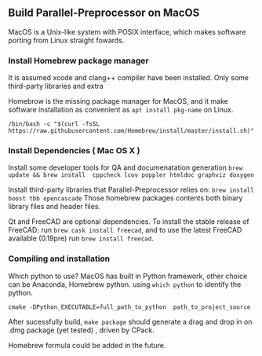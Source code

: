 ## Build Parallel-Preprocessor on MacOS

MacOS is a Unix-like system with POSIX interface, which makes software porting from Linux straight fowards. 

### Install Homebrew package manager

It is assumed xcode and clang++ compiler have been installed. Only some third-party libraries and extra 

Homebrow is the missing package manager for MacOS, and it make software installation as convenient as `apt install pkg-name` on Linux. 

`/bin/bash -c "$(curl -fsSL https://raw.githubusercontent.com/Homebrew/install/master/install.sh)"`


### Install Dependencies ( Mac OS X )

Install some developer tools for QA and documenatation generation
`brew update && brew install  cppcheck lcov poppler htmldoc graphviz doxygen`

Install third-party libraries that Parallel-Preprocessor relies on:
`brew install  boost tbb opencascade`
Those homebrew packages contents both binary library files and header files.

Qt and FreeCAD are optional dependencies.  To install the stable release of FreeCAD: run `brew cask install freecad`, and to use the latest FreeCAD available (0.19pre) run `brew install freecad`. 

### Compiling and installation

Which python to use?  MacOS has built in Python framework, other choice can be Anaconda, Homebrew python.  using `which python` to identify the python.

`cmake -DPython_EXECUTABLE=full_path_to_python  path_to_project_source`

After sucessfully build,  `make package` should generate a drag and drop in on .dmg package (yet tested) , driven by CPack.

Homebrew formula could be added in the future.